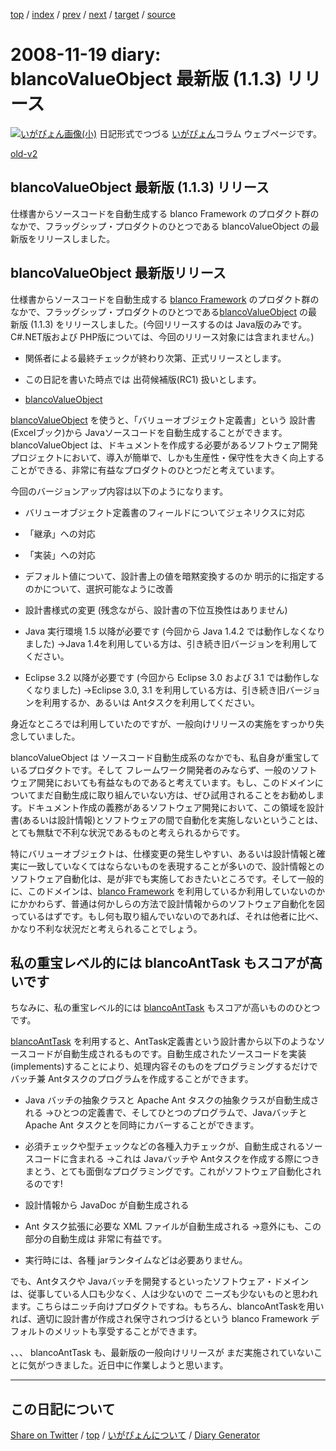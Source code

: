 [top](https://igapyon.github.io/diary/) 
 / [index](https://igapyon.github.io/diary/2008/index.html) 
 / [prev](https://igapyon.github.io/diary/2008/ig081118.html) 
 / [next](https://igapyon.github.io/diary/2008/ig081123.html) 
 / [target](https://igapyon.github.io/diary/2008/ig081119.html) 
 / [source](https://github.com/igapyon/diary/blob/gh-pages/2008/ig081119.html.src.md) 

2008-11-19 diary: blancoValueObject 最新版 (1.1.3) リリース
=====================================================================================================
[![いがぴょん画像(小)](https://igapyon.github.io/diary/images/iga200306s.jpg "いがぴょん")](https://igapyon.github.io/diary/memo/memoigapyon.html) 日記形式でつづる [いがぴょん](https://igapyon.github.io/diary/memo/memoigapyon.html)コラム ウェブページです。

[old-v2](ig081119-orig.html)

## blancoValueObject 最新版 (1.1.3) リリース

仕様書からソースコードを自動生成する blanco Framework のプロダクト群のなかで、フラッグシップ・プロダクトのひとつである blancoValueObject の最新版をリリースしました。


## blancoValueObject 最新版リリース

仕様書からソースコードを自動生成する [blanco Framework](http://www.igapyon.jp/blanco/blanco.ja.html) のプロダクト群のなかで、フラッグシップ・プロダクトのひとつである[blancoValueObject](http://www.igapyon.jp/blanco/blancovalueobject.html) の最新版 (1.1.3) をリリースしました。(今回リリースするのは Java版のみです。C#.NET版および PHP版については、今回のリリース対象には含まれません。)

* 関係者による最終チェックが終わり次第、正式リリースとします。
  
* この日記を書いた時点では 出荷候補版(RC1) 扱いとします。

* [blancoValueObject](http://www.igapyon.jp/blanco/blancovalueobject.html)

[blancoValueObject](http://www.igapyon.jp/blanco/blancovalueobject.html) を使うと、「バリューオブジェクト定義書」という 設計書 (Excelブック)から Javaソースコードを自動生成することができます。blancoValueObject は、ドキュメントを作成する必要があるソフトウェア開発プロジェクトにおいて、導入が簡単で、しかも生産性・保守性を大きく向上することができる、非常に有益なプロダクトのひとつだと考えています。

今回のバージョンアップ内容は以下のようになります。

* バリューオブジェクト定義書のフィールドについてジェネリクスに対応
  
* 「継承」への対応
  
* 「実装」への対応
  
* デフォルト値について、設計書上の値を暗黙変換するのか 明示的に指定するのかについて、選択可能なように改善
  
* 設計書様式の変更 (残念ながら、設計書の下位互換性はありません)
  
* Java 実行環境 1.5 以降が必要です (今回から Java 1.4.2 では動作しなくなりました)
  →Java 1.4を利用している方は、引き続き旧バージョンを利用してください。
  
* Eclipse 3.2 以降が必要です (今回から Eclipse 3.0 および 3.1 では動作しなくなりました)
  →Eclipse 3.0, 3.1 を利用している方は、引き続き旧バージョンを利用するか、あるいは Antタスクを利用してください。

身近なところでは利用していたのですが、一般向けリリースの実施をすっかり失念していました。

blancoValueObject は ソースコード自動生成系のなかでも、私自身が重宝しているプロダクトです。そして フレームワーク開発者のみならず、一般のソフトウェア開発においても有益なものであると考えています。もし、このドメインについてまだ自動生成に取り組んでいない方は、ぜひ試用されることをお勧めします。ドキュメント作成の義務があるソフトウェア開発において、この領域を設計書(あるいは設計情報)とソフトウェアの間で自動化を実施しないということは、とても無駄で不利な状況であるものと考えられるからです。

特にバリューオブジェクトは、仕様変更の発生しやすい、あるいは設計情報と確実に一致していなくてはならないものを表現することが多いので、設計情報とのソフトウェア自動化は、是が非でも実施しておきたいところです。そして一般的に、このドメインは、[blanco Framework](http://www.igapyon.jp/blanco/blanco.ja.html) を利用しているか利用していないのかにかかわらず、普通は何かしらの方法で設計情報からのソフトウェア自動化を図っているはずです。もし何も取り組んでいないのであれば、それは他者に比べ、かなり不利な状況だと考えられることでしょう。

## 私の重宝レベル的には blancoAntTask もスコアが高いです

ちなみに、私の重宝レベル的には [blancoAntTask](http://www.igapyon.jp/blanco/blancoanttask.html) もスコアが高いもののひとつです。

[blancoAntTask](http://www.igapyon.jp/blanco/blancoanttask.html) を利用すると、AntTask定義書という設計書から以下のようなソースコードが自動生成されるものです。自動生成されたソースコードを実装(implements)することにより、処理内容そのものをプログラミングするだけで バッチ兼 Antタスクのプログラムを作成することができます。

* Java バッチの抽象クラスと Apache Ant タスクの抽象クラスが自動生成される
  →ひとつの定義書で、そしてひとつのプログラムで、Javaバッチと Apache Ant タスクとを同時にカバーすることができます。
  
* 必須チェックや型チェックなどの各種入力チェックが、自動生成されるソースコードに含まれる
  →これは Javaバッチや Antタスクを作成する際につきまとう、とても面倒なプログラミングです。これがソフトウェア自動化されるのです!
  
* 設計情報から JavaDoc が自動生成される
  
* Ant タスク拡張に必要な XML ファイルが自動生成される
  →意外にも、この部分の自動生成は 非常に有益です。
  
* 実行時には、各種 jarランタイムなどは必要ありません。

でも、Antタスクや Javaバッチを開発するといったソフトウェア・ドメインは、従事している人口も少なく、人は少ないので ニーズも少ないものと思われます。こちらはニッチ向けプロダクトですね。もちろん、blancoAntTaskを用いれば、適切に設計書が作成され保守されつづけるという blanco Framework デフォルトのメリットも享受することができます。

、、、 blancoAntTask も、最新版の一般向けリリースが まだ実施されていないことに気がつきました。近日中に作業しようと思います。

----------------------------------------------------------------------------------------------------

## この日記について

[Share on Twitter](https://twitter.com/intent/tweet?hashtags=igapyon%2Cdiary%2C%E3%81%84%E3%81%8C%E3%81%B4%E3%82%87%E3%82%93&text=blancoValueObject+%E6%9C%80%E6%96%B0%E7%89%88+%281.1.3%29+%E3%83%AA%E3%83%AA%E3%83%BC%E3%82%B9&url=https%3A%2F%2Figapyon.github.io%2Fdiary%2F2008%2Fig081119.html) / [top](https://igapyon.github.io/diary/) / [いがぴょんについて](https://igapyon.github.io/diary/memo/memoigapyon.html) / [Diary Generator](https://github.com/igapyon/igapyonv3)
